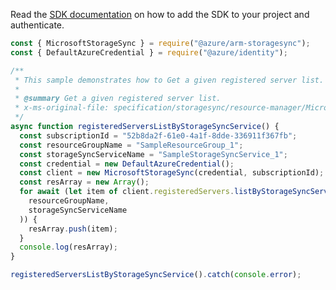 Read the [SDK documentation](https://github.com/Azure/azure-sdk-for-js/blob/%40azure%2Farm-storagesync_9.0.1/sdk/storagesync/arm-storagesync/README.md) on how to add the SDK to your project and authenticate.

```javascript
const { MicrosoftStorageSync } = require("@azure/arm-storagesync");
const { DefaultAzureCredential } = require("@azure/identity");

/**
 * This sample demonstrates how to Get a given registered server list.
 *
 * @summary Get a given registered server list.
 * x-ms-original-file: specification/storagesync/resource-manager/Microsoft.StorageSync/stable/2020-09-01/examples/RegisteredServers_ListByStorageSyncService.json
 */
async function registeredServersListByStorageSyncService() {
  const subscriptionId = "52b8da2f-61e0-4a1f-8dde-336911f367fb";
  const resourceGroupName = "SampleResourceGroup_1";
  const storageSyncServiceName = "SampleStorageSyncService_1";
  const credential = new DefaultAzureCredential();
  const client = new MicrosoftStorageSync(credential, subscriptionId);
  const resArray = new Array();
  for await (let item of client.registeredServers.listByStorageSyncService(
    resourceGroupName,
    storageSyncServiceName
  )) {
    resArray.push(item);
  }
  console.log(resArray);
}

registeredServersListByStorageSyncService().catch(console.error);
```
